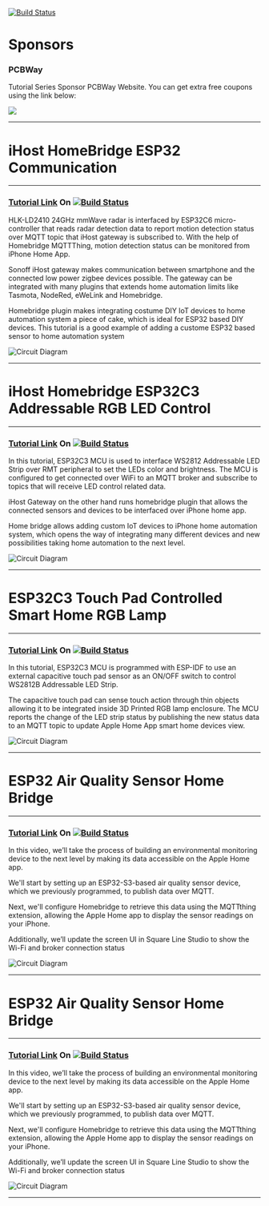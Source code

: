 [![Build Status](https://img.shields.io/badge/USEFUL%20ELECTRONICS-YOUTUBE-red)](https://www.youtube.com/user/wardzx1)

# Sponsors

### PCBWay
Tutorial Series Sponsor PCBWay Website. You can get extra free coupons using the link below:

[<img src="https://github.com/UsefulElectronics/esp32s3-lilygo-thmi-ryuw122/blob/main/pictures/pcbwaybanner.jpg">](https://www.pcbway.com/setinvite.aspx?inviteid=582640)

***
# iHost HomeBridge ESP32 Communication
***
### [Tutorial Link](https://youtu.be/xlB1Js3Wmus) On [![Build Status](https://img.shields.io/badge/YouTube-FF0000?style=for-the-badge&logo=youtube&logoColor=white)](https://www.youtube.com/wardzx1) 

HLK-LD2410 24GHz mmWave radar is interfaced by ESP32C6 micro-controller that reads radar detection data to report motion detection status over MQTT topic that iHost gateway is subscribed to. With the help of Homebridge MQTTThing, motion detection status can be monitored from iPhone Home App.

Sonoff iHost gateway makes communication between smartphone and the connected low power zigbee devices possible. The gateway can be integrated with many plugins that extends home automation limits like Tasmota, NodeRed, eWeLink and Homebridge.

Homebridge  plugin makes integrating costume DIY  IoT devices to home automation system a piece of cake, which is ideal for ESP32 based DIY devices. This tutorial is a good example of adding a custome ESP32 based sensor to home automation system

![Circuit Diagram](https://github.com/UsefulElectronics/homebridge-devices/blob/main/diagram/mmwave%20sensor%20integration.png)
***

# iHost Homebridge ESP32C3 Addressable RGB LED Control
***
### [Tutorial Link](https://youtu.be/fCnm0Ty2xtI) On [![Build Status](https://img.shields.io/badge/YouTube-FF0000?style=for-the-badge&logo=youtube&logoColor=white)](https://www.youtube.com/wardzx1) 

In this tutorial, ESP32C3 MCU is used to interface WS2812 Addressable LED Strip over RMT peripheral to set the LEDs color and brightness. The MCU is configured to get connected over WiFi to an MQTT broker and subscribe to topics that will receive LED control related data.

iHost Gateway on the other hand runs homebridge plugin that allows the connected sensors and devices to be interfaced over iPhone home app.

Home bridge allows adding custom IoT devices to iPhone home automation system, which opens the way of integrating many different devices and new possibilities taking home automation to the next level.

![Circuit Diagram](https://github.com/UsefulElectronics/homebridge-devices/blob/main/diagram/ws2812%20led%20strip.png)
***

# ESP32C3 Touch Pad Controlled Smart Home RGB Lamp
***
### [Tutorial Link](https://youtu.be/cZPYqAV8ZAE) On [![Build Status](https://img.shields.io/badge/YouTube-FF0000?style=for-the-badge&logo=youtube&logoColor=white)](https://www.youtube.com/wardzx1) 

In this tutorial, ESP32C3 MCU is programmed with ESP-IDF to use an external  capacitive touch pad sensor as an ON/OFF switch to control WS2812B Addressable LED Strip. 

The capacitive touch pad can sense touch action through thin objects allowing it to be integrated inside 3D Printed RGB lamp enclosure. The MCU reports the change of the LED strip status by publishing the new status data to an MQTT topic to update Apple Home App smart home devices view. 


![Circuit Diagram](https://github.com/UsefulElectronics/homebridge-devices/blob/main/diagram/TOUCH%20SENSOR.png)
***

# ESP32 Air Quality Sensor Home Bridge
***
### [Tutorial Link](https://youtu.be/J5-5pCDtE0o) On [![Build Status](https://img.shields.io/badge/YouTube-FF0000?style=for-the-badge&logo=youtube&logoColor=white)](https://www.youtube.com/wardzx1) 


In this video, we’ll take the process of building an environmental monitoring device to the next level by making its data accessible on the Apple Home app.

We'll start by setting up an ESP32-S3-based air quality sensor device, which we previously programmed, to publish data over MQTT.

Next, we'll configure Homebridge to retrieve this data using the MQTTthing extension, allowing the Apple Home app to display the sensor readings on your iPhone.

Additionally, we’ll update the screen UI in Square Line Studio to show the Wi-Fi and broker connection status 

![Circuit Diagram](https://github.com/UsefulElectronics/esp32s3-lilygo-thmi-st7789/blob/main/pictures/AIR%20QUALITY%20SENSOR%20GUI%20MQTT.png)
***

# ESP32 Air Quality Sensor Home Bridge
***
### [Tutorial Link](https://youtu.be/J5-5pCDtE0o) On [![Build Status](https://img.shields.io/badge/YouTube-FF0000?style=for-the-badge&logo=youtube&logoColor=white)](https://www.youtube.com/wardzx1) 


In this video, we’ll take the process of building an environmental monitoring device to the next level by making its data accessible on the Apple Home app.

We'll start by setting up an ESP32-S3-based air quality sensor device, which we previously programmed, to publish data over MQTT.

Next, we'll configure Homebridge to retrieve this data using the MQTTthing extension, allowing the Apple Home app to display the sensor readings on your iPhone.

Additionally, we’ll update the screen UI in Square Line Studio to show the Wi-Fi and broker connection status 

![Circuit Diagram](https://github.com/UsefulElectronics/esp32s3-lilygo-thmi-st7789/blob/main/pictures/AIR%20QUALITY%20SENSOR%20GUI.png)
***